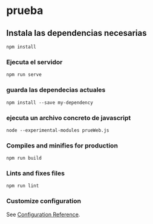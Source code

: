# prueba


## Instala las dependencias necesarias
```
npm install
```

### Ejecuta el servidor
```
npm run serve
```

### guarda las dependecias actuales
```
npm install --save my-dependency           
```

### ejecuta un archivo concreto de javascript
```
node --experimental-modules prueWeb.js
```

### Compiles and minifies for production
```
npm run build
```

### Lints and fixes files
```
npm run lint
```

### Customize configuration
See [Configuration Reference](https://cli.vuejs.org/config/).
